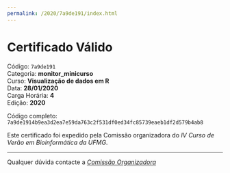 ```yaml
---
permalink: /2020/7a9de191/index.html
---
```


# Certificado Válido

Código: `7a9de191`<br>
Categoria: **monitor_minicurso**<br>
Curso: **Visualização de dados em R**<br>
Data: **28/01/2020**<br>
Carga Horária: **4**<br>
Edição: **2020**<br>


Código completo: `7a9de1914b9ea3d2ea7e59da763c2f531df0ed34fc85739eaeb1df2d579b4ab8`


Este certificado foi expedido pela Comissão organizadora do *IV Curso de Verão em Bioinformática da UFMG*.

----

Qualquer dúvida contacte a [_Comissão Organizadora_](<mailto:cursobioinfoufmg@gmail.com$subject=[Certificados]>)

